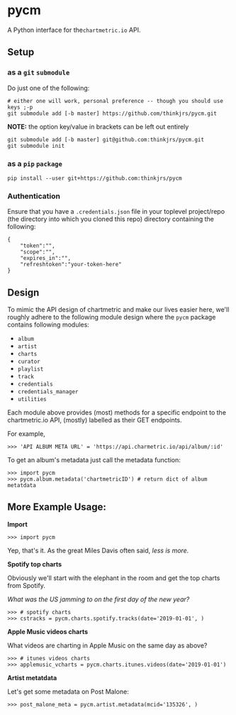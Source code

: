 # pycm
A Python interface for the`chartmetric.io` API.

## Setup

### as a `git` `submodule`
Do just one of the following:

```
# either one will work, personal preference -- though you should use keys ;-p
git submodule add [-b master] https://github.com/thinkjrs/pycm.git
```

**NOTE:** the option key/value in brackets can be left out entirely  

```{Bash}
git submodule add [-b master] git@github.com:thinkjrs/pycm.git
git submodule init
```

### as a `pip` `package`
```
pip install --user git+https://github.com:thinkjrs/pycm
```

### Authentication

Ensure that you have a `.credentials.json` file in your toplevel project/repo
(the directory into which you cloned this repo) directory containing the
following:  

```{json}
{
    "token":"",
    "scope":"",
    "expires_in":"",
    "refreshtoken":"your-token-here"
}
```
## Design 

To mimic the API design of chartmetric and make our lives easier here,
we'll roughly adhere to the following module design where the `pycm` package 
contains following modules:  
- `album`
- `artist`
- `charts`
- `curator`
- `playlist`
- `track`
- `credentials`
- `credentials_manager`
- `utilities`

Each module above provides (most) methods for a specific endpoint
to the chartmetric.io API, (mostly) labelled as their GET endpoints.  

For example,
```{Python}
>>> 'API ALBUM META URL' = 'https://api.charmetric.io/api/album/:id'
```
To get an album's metadata just call the metadata function:
```
>>> import pycm
>>> pycm.album.metadata('chartmetricID') # return dict of album metatdata
```

## More Example Usage:

**Import**
```{Python}
>>> import pycm
```
Yep, that's it. As the great Miles Davis often said, *less is more.*

**Spotify top charts**  

Obviously we'll start with the elephant in the room and get the top
charts from Spotify.

*What was the US jamming to on the first day of the new year?*
```{Python}
>>> # spotify charts
>>> cstracks = pycm.charts.spotify.tracks(date='2019-01-01', ) 
```
**Apple Music videos charts**  

What videos are charting in Apple Music on the same day as above?
```{Python}
>>> # itunes videos charts
>>> applemusic_vcharts = pycm.charts.itunes.videos(date='2019-01-01')
```
**Artist metatdata**

Let's get some metadata on Post Malone:
```{Python}
>>> post_malone_meta = pycm.artist.metadata(mcid='135326', )
```
